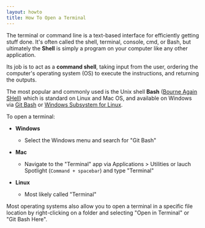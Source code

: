 ```yaml
---
layout: howto
title: How To Open a Terminal
---
```


The terminal or command line is a text-based interface for efficiently getting stuff done. 
It's often called the shell, terminal, console, cmd, or Bash, but ultimately the **Shell** is simply a program on your computer like any other application. 

Its job is to act as a **command shell**, taking input from the user, ordering the computer's operating system (OS) to execute the instructions, and returning the outputs.

The most popular and commonly used is the Unix shell **Bash** ([Bourne Again SHell](https://en.wikipedia.org/wiki/Bash_(Unix_shell))) which is standard on Linux and Mac OS, and available on Windows via [Git Bash](https://git-for-windows.github.io/) or [Windows Subsystem for Linux](https://docs.microsoft.com/en-us/windows/wsl/about).

To open a terminal: 

- **Windows**
  - Select the Windows menu and search for "Git Bash"
  
- **Mac**
  - Navigate to the "Terminal" app via Applications > Utilities or lauch Spotlight (`Command + spacebar`) and type "Terminal"
  
- **Linux**
  - Most likely called "Terminal"

Most operating systems also allow you to open a terminal in a specific file location by right-clicking on a folder and selecting "Open in Terminal" or "Git Bash Here".
